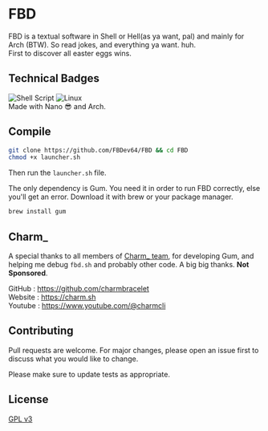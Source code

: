 # FBD

FBD is a textual software in Shell or Hell(as ya want, pal) and mainly for Arch (BTW). So read jokes, and everything ya want. huh. <br>
First to discover all easter eggs wins.

## Technical Badges
![Shell Script](https://img.shields.io/badge/shell_script-%23121011.svg?style=for-the-badge&logo=gnu-bash&logoColor=white)
![Linux](https://img.shields.io/badge/Linux-FCC624?style=for-the-badge&logo=linux&logoColor=black)
<br>Made with Nano 😎 and Arch.

## Compile
```bash
git clone https://github.com/FBDev64/FBD && cd FBD
chmod +x launcher.sh
```
Then run the `launcher.sh` file.

The only dependency is Gum. You need it in order to run FBD correctly, else you'll get an error. Download it with brew or your package manager.

```bash
brew install gum
```
## Charm_

A special thanks to all members of [Charm_ team](https://charm.sh/), for developing Gum, and helping me debug `fbd.sh` and probably other code. A big big thanks.
**Not Sponsored**.

GitHub : https://github.com/charmbracelet <br>
Website : https://charm.sh<br>
Youtube : https://www.youtube.com/@charmcli<br>

## Contributing

Pull requests are welcome. For major changes, please open an issue first
to discuss what you would like to change.

Please make sure to update tests as appropriate.

## License

[GPL v3](https://choosealicense.com/licenses/gpl-3.0/)
